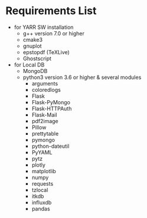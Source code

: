 # Requirements List

* for YARR SW installation
    * g++ version 7.0 or higher
    * cmake3
    * gnuplot
    * epstopdf (TeXLive)
    * Ghostscript
* for Local DB
    * MongoDB
    * python3 version 3.6 or higher & several modules
        * arguments
        * coloredlogs
        * Flask
        * Flask-PyMongo
        * Flask-HTTPAuth
        * Flask-Mail
        * pdf2image
        * Pillow
        * prettytable
        * pymongo
        * python-dateutil
        * PyYAML
        * pytz
        * plotly
        * matplotlib
        * numpy
        * requests
        * tzlocal
        * itkdb
        * influxdb
        * pandas
